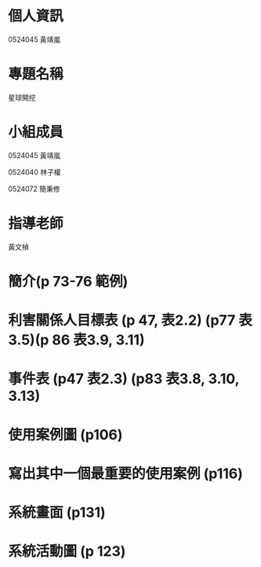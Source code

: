 # 個人資訊
0524045 黃靖嵐

# 專題名稱
星球開挖

# 小組成員
0524045 黃靖嵐

0524040 林子權

0524072 簡秉修

# 指導老師
黃文楨

# 簡介(p 73-76 範例)

# 利害關係人目標表 (p 47, 表2.2) (p77 表3.5)(p 86 表3.9, 3.11) 

# 事件表 (p47 表2.3) (p83 表3.8, 3.10, 3.13)

# 使用案例圖 (p106)

# 寫出其中一個最重要的使用案例 (p116)

# 系統畫面 (p131)

# 系統活動圖 (p 123)
